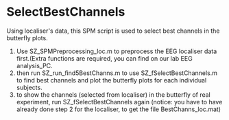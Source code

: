 # SelectBestChannels
Using localiser's data, this SPM script is used to select best channels in the butterfly plots.

1. Use SZ_SPMPreprocessing_loc.m to preprocess the EEG localiser data first.(Extra functions are required, you can find on our lab EEG analysis_PC.
2. then run SZ_run_find5BestChanns.m to use SZ_fSelectBestChannels.m to find best channels and plot the butterfly plots for each individual
subjects.
3. to show the channels (selected from localiser) in the butterfly of real experiment, run SZ_fSelectBestChannels again 
(notice: you have to have already done step 2 for the localiser, to get the file BestChanns_loc.mat)